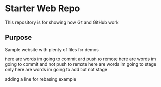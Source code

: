 # Starter Web Repo

This repository is for showing how Git and GitHub work

## Purpose

Sample website with plenty of files for demos

here are words im going to commit and push to remote
here are words im going to commit and not push to remote
here are words im going to stage only
here are words im going to add but not stage

adding a line for rebasing example